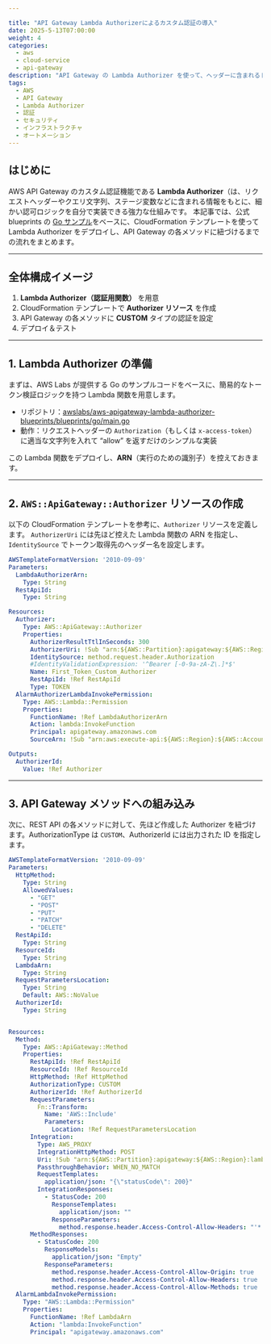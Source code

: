```yaml
---

title: "API Gateway Lambda Authorizerによるカスタム認証の導入"
date: 2025-5-13T07:00:00
weight: 4
categories:
  - aws
  - cloud-service
  - api-gateway
description: "API Gateway の Lambda Authorizer を使って、ヘッダーに含まれるトークンを検証し、細かい認可制御を実現する方法を解説。"
tags:
  - AWS
  - API Gateway
  - Lambda Authorizer
  - 認証
  - セキュリティ
  - インフラストラクチャ
  - オートメーション
---
```


## はじめに

AWS API Gateway のカスタム認証機能である **Lambda Authorizer**（は、リクエストヘッダーやクエリ文字列、ステージ変数などに含まれる情報をもとに、細かい認可ロジックを自分で実装できる強力な仕組みです。
本記事では、公式 blueprints の [Go サンプル](https://github.com/awslabs/aws-apigateway-lambda-authorizer-blueprints/blob/master/blueprints/go/main.go)をベースに、CloudFormation テンプレートを使って Lambda Authorizer をデプロイし、API Gateway の各メソッドに紐づけるまでの流れをまとめます。

---

## 全体構成イメージ

1. **Lambda Authorizer（認証用関数）** を用意
2. CloudFormation テンプレートで **Authorizer リソース** を作成
3. API Gateway の各メソッドに **CUSTOM** タイプの認証を設定
4. デプロイ＆テスト

---

## 1. Lambda Authorizer の準備

まずは、AWS Labs が提供する Go のサンプルコードをベースに、簡易的なトークン検証ロジックを持つ Lambda 関数を用意します。

* リポジトリ：[awslabs/aws-apigateway-lambda-authorizer-blueprints/blueprints/go/main.go](https://github.com/awslabs/aws-apigateway-lambda-authorizer-blueprints/blob/master/blueprints/go/main.go)
* 動作：リクエストヘッダーの `Authorization`（もしくは `x-access-token`）に適当な文字列を入れて “allow” を返すだけのシンプルな実装

この Lambda 関数をデプロイし、**ARN**（実行のための識別子）を控えておきます。

---

## 2. `AWS::ApiGateway::Authorizer` リソースの作成

以下の CloudFormation テンプレートを参考に、`Authorizer` リソースを定義します。
`AuthorizerUri` には先ほど控えた Lambda 関数の ARN を指定し、`IdentitySource` でトークン取得先のヘッダー名を設定します。

```yaml
AWSTemplateFormatVersion: '2010-09-09'
Parameters:
  LambdaAuthorizerArn:
    Type: String
  RestApiId:
    Type: String

Resources:
  Authorizer:
    Type: AWS::ApiGateway::Authorizer
    Properties:
      AuthorizerResultTtlInSeconds: 300
      AuthorizerUri: !Sub "arn:${AWS::Partition}:apigateway:${AWS::Region}:lambda:path/2015-03-31/functions/${LambdaAuthorizerArn}/invocations"
      IdentitySource: method.request.header.Authorization
      #IdentityValidationExpression: '^Bearer [-0-9a-zA-Z\.]*$'
      Name: First_Token_Custom_Authorizer
      RestApiId: !Ref RestApiId
      Type: TOKEN
  AlarmAuthorizerLambdaInvokePermission:
    Type: AWS::Lambda::Permission
    Properties:
      FunctionName: !Ref LambdaAuthorizerArn
      Action: lambda:InvokeFunction
      Principal: apigateway.amazonaws.com
      SourceArn: !Sub "arn:aws:execute-api:${AWS::Region}:${AWS::AccountId}:${RestApiId}/authorizers/${Authorizer}"

Outputs:
  AuthorizerId:
    Value: !Ref Authorizer
```

---

## 3. API Gateway メソッドへの組み込み

次に、REST API の各メソッドに対して、先ほど作成した Authorizer を紐づけます。AuthorizationType は `CUSTOM`、AuthorizerId には出力された ID を指定します。

```yaml
AWSTemplateFormatVersion: '2010-09-09'
Parameters:
  HttpMethod:
    Type: String
    AllowedValues:
      - "GET"
      - "POST"
      - "PUT"
      - "PATCH"
      - "DELETE"
  RestApiId:
    Type: String
  ResourceId:
    Type: String
  LambdaArn:
    Type: String
  RequestParametersLocation:
    Type: String
    Default: AWS::NoValue
  AuthorizerId:
    Type: String


Resources:
  Method:
    Type: AWS::ApiGateway::Method
    Properties:
      RestApiId: !Ref RestApiId
      ResourceId: !Ref ResourceId
      HttpMethod: !Ref HttpMethod
      AuthorizationType: CUSTOM
      AuthorizerId: !Ref AuthorizerId
      RequestParameters:
        Fn::Transform:
          Name: 'AWS::Include'
          Parameters:
            Location: !Ref RequestParametersLocation
      Integration:
        Type: AWS_PROXY
        IntegrationHttpMethod: POST
        Uri: !Sub "arn:${AWS::Partition}:apigateway:${AWS::Region}:lambda:path/2015-03-31/functions/${LambdaArn}/invocations"
        PassthroughBehavior: WHEN_NO_MATCH
        RequestTemplates:
          application/json: "{\"statusCode\": 200}"
        IntegrationResponses:
          - StatusCode: 200
            ResponseTemplates:
              application/json: ""
            ResponseParameters:
              method.response.header.Access-Control-Allow-Headers: "'*'"
      MethodResponses:
        - StatusCode: 200
          ResponseModels:
            application/json: "Empty"
          ResponseParameters:
            method.response.header.Access-Control-Allow-Origin: true
            method.response.header.Access-Control-Allow-Headers: true
            method.response.header.Access-Control-Allow-Methods: true
  AlarmLambdaInvokePermission:
    Type: "AWS::Lambda::Permission"
    Properties:
      FunctionName: !Ref LambdaArn
      Action: "lambda:InvokeFunction"
      Principal: "apigateway.amazonaws.com"
```
